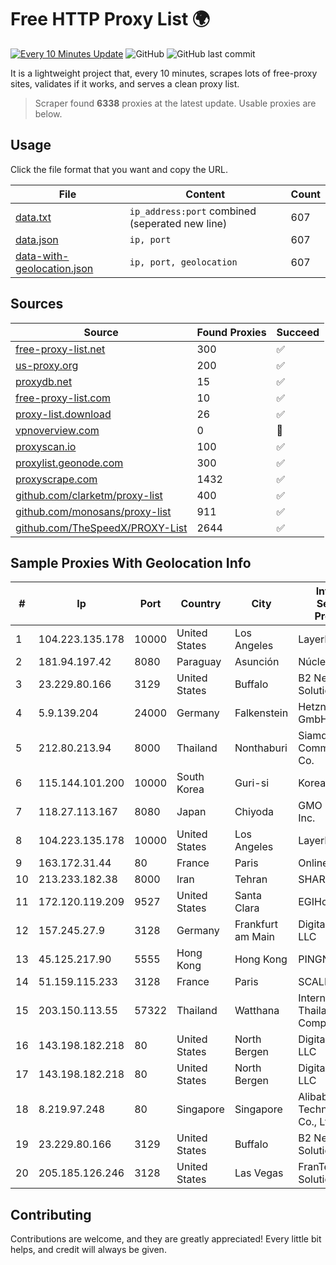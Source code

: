 
# Free HTTP Proxy List 🌍

[![Every 10 Minutes Update](https://github.com/mertguvencli/http-proxy-list/actions/workflows/main.yml/badge.svg?branch=main)](https://github.com/mertguvencli/http-proxy-list/actions/workflows/main.yml)
![GitHub](https://img.shields.io/github/license/mertguvencli/http-proxy-list)
![GitHub last commit](https://img.shields.io/github/last-commit/mertguvencli/http-proxy-list)

It is a lightweight project that, every 10 minutes, scrapes lots of free-proxy sites, validates if it works, and serves a clean proxy list.


> Scraper found **6338** proxies at the latest update. Usable proxies are below.

## Usage

Click the file format that you want and copy the URL.


|File|Content|Count|
|----|-------|-----|
|[data.txt](https://raw.githubusercontent.com/mertguvencli/http-proxy-list/main/proxy-list/data.txt)|`ip_address:port` combined (seperated new line)|607|
|[data.json](https://raw.githubusercontent.com/mertguvencli/http-proxy-list/main/proxy-list/data.json)|`ip, port`|607|
|[data-with-geolocation.json](https://raw.githubusercontent.com/mertguvencli/http-proxy-list/main/proxy-list/data-with-geolocation.json)|`ip, port, geolocation`|607|

## Sources

|Source|Found Proxies|Succeed|
|------|-------------|-------|
|[free-proxy-list.net](https://free-proxy-list.net)|300|✅|
|[us-proxy.org](https://www.us-proxy.org)|200|✅|
|[proxydb.net](http://proxydb.net)|15|✅|
|[free-proxy-list.com](https://free-proxy-list.com/?page=&port=&type%5B%5D=http&type%5B%5D=https&up_time=0&search=Search)|10|✅|
|[proxy-list.download](https://www.proxy-list.download/HTTP)|26|✅|
|[vpnoverview.com](https://vpnoverview.com/privacy/anonymous-browsing/free-proxy-servers)|0|🚫|
|[proxyscan.io](https://www.proxyscan.io)|100|✅|
|[proxylist.geonode.com](https://proxylist.geonode.com/api/proxy-list?limit=300&page=1&sort_by=lastChecked&sort_type=desc&protocols=http,https)|300|✅|
|[proxyscrape.com](https://api.proxyscrape.com/v2/?request=displayproxies&protocol=http&timeout=10000&country=all&ssl=all&anonymity=all)|1432|✅|
|[github.com/clarketm/proxy-list](https://raw.githubusercontent.com/clarketm/proxy-list/master/proxy-list-raw.txt)|400|✅|
|[github.com/monosans/proxy-list](https://raw.githubusercontent.com/monosans/proxy-list/main/proxies/http.txt)|911|✅|
|[github.com/TheSpeedX/PROXY-List](https://raw.githubusercontent.com/TheSpeedX/PROXY-List/master/http.txt)|2644|✅|


## Sample Proxies With Geolocation Info

|#|Ip|Port|Country|City|Internet Service Provider|
|-|--|----|-------|----|-------------------------|
|1|104.223.135.178|10000|United States|Los Angeles|LayerHost|
|2|181.94.197.42|8080|Paraguay|Asunción|Núcleo S.A.|
|3|23.229.80.166|3129|United States|Buffalo|B2 Net Solutions Inc.|
|4|5.9.139.204|24000|Germany|Falkenstein|Hetzner Online GmbH|
|5|212.80.213.94|8000|Thailand|Nonthaburi|Siamdata Communication Co.|
|6|115.144.101.200|10000|South Korea|Guri-si|Korea Telecom|
|7|118.27.113.167|8080|Japan|Chiyoda|GMO Internet, Inc.|
|8|104.223.135.178|10000|United States|Los Angeles|LayerHost|
|9|163.172.31.44|80|France|Paris|Online S.A.S.|
|10|213.233.182.38|8000|Iran|Tehran|SHARIF-EDU|
|11|172.120.119.209|9527|United States|Santa Clara|EGIHosting|
|12|157.245.27.9|3128|Germany|Frankfurt am Main|DigitalOcean, LLC|
|13|45.125.217.90|5555|Hong Kong|Hong Kong|PINGNET|
|14|51.159.115.233|3128|France|Paris|SCALEWAY|
|15|203.150.113.55|57322|Thailand|Watthana|Internet Thailand Company Ltd.|
|16|143.198.182.218|80|United States|North Bergen|DigitalOcean, LLC|
|17|143.198.182.218|80|United States|North Bergen|DigitalOcean, LLC|
|18|8.219.97.248|80|Singapore|Singapore|Alibaba (US) Technology Co., Ltd.|
|19|23.229.80.166|3129|United States|Buffalo|B2 Net Solutions Inc.|
|20|205.185.126.246|3128|United States|Las Vegas|FranTech Solutions|



## Contributing

Contributions are welcome, and they are greatly appreciated! Every
little bit helps, and credit will always be given.

